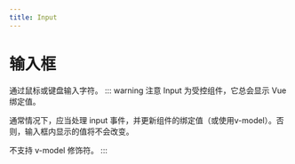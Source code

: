 ```yaml
---
title: Input
---
```


# 输入框
通过鼠标或键盘输入字符。
::: warning 注意
Input 为受控组件，它总会显示 Vue 绑定值。

通常情况下，应当处理 input 事件，并更新组件的绑定值（或使用v-model）。否则，输入框内显示的值将不会改变。

不支持 v-model 修饰符。
:::
<ClientOnly>
<input-demo-1></input-demo-1>
<input-demo-2></input-demo-2>
</ClientOnly>
